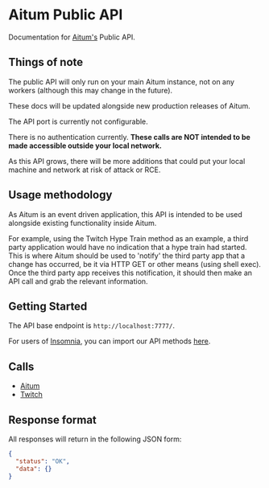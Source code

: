 # Aitum Public API

Documentation for [Aitum's](https://aitum.tv) Public API.

## Things of note

The public API will only run on your main Aitum instance, not on any workers (although this may change in the future).

These docs will be updated alongside new production releases of Aitum.

The API port is currently not configurable.

There is no authentication currently. **These calls are NOT intended to be made accessible outside your local network.**

As this API grows, there will be more additions that could put your local machine and network at risk of attack or RCE.

## Usage methodology

As Aitum is an event driven application, this API is intended to be used alongside existing functionality inside Aitum.

For example, using the Twitch Hype Train method as an example, a third party application would have no indication that a hype train had started.
This is where Aitum should be used to 'notify' the third party app that a change has occurred, be it via HTTP GET or other means (using shell exec).
Once the third party app receives this notification, it should then make an API call and grab the relevant information.


## Getting Started

The API base endpoint is `http://localhost:7777/`. 

For users of [Insomnia](https://insomnia.rest), you can import our API methods [here](api.json).

## Calls

- [Aitum](Aitum.md)
- [Twitch](Twitch.md)

## Response format

All responses will return in the following JSON form:

```json
{
  "status": "OK",
  "data": {}
}
```
